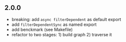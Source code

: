 ## 2.0.0

- breaking: add `async filterDependent` as default export
- add `filterDependentSync` as named export
- add benckmark (see Makefile)
- refactor to two stages: 1) build graph 2) traverse it
